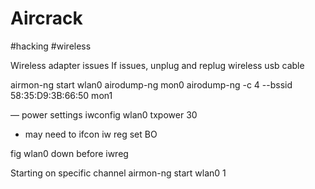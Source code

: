 # Aircrack
#hacking #wireless

Wireless adapter issues
If issues, unplug and replug wireless usb cable

airmon-ng start wlan0
airodump-ng mon0
airodump-ng -c 4 --bssid 58:35:D9:3B:66:50 mon1

—
power settings
iwconfig wlan0 txpower 30
- may need to ifcon
iw reg set BO

fig wlan0 down before iwreg

Starting on specific channel
airmon-ng start wlan0 1
